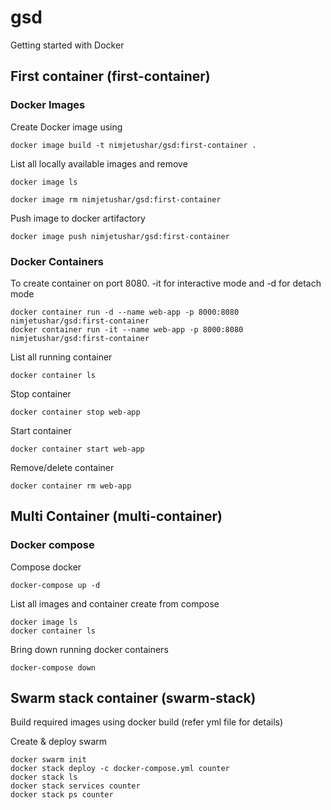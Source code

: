 # gsd
Getting started with Docker

## First container (first-container)

### Docker Images
Create Docker image using
```
docker image build -t nimjetushar/gsd:first-container .
```

List all locally available images and remove
```
docker image ls

docker image rm nimjetushar/gsd:first-container
```

Push image to docker artifactory
```
docker image push nimjetushar/gsd:first-container
```

### Docker Containers
To create container on port 8080. -it for interactive mode and -d for detach mode
```
docker container run -d --name web-app -p 8000:8080 nimjetushar/gsd:first-container
docker container run -it --name web-app -p 8000:8080 nimjetushar/gsd:first-container
```

List all running container
```
docker container ls
```

Stop container
```
docker container stop web-app
```

Start container
```
docker container start web-app
```

Remove/delete container
```
docker container rm web-app
```

## Multi Container (multi-container)

### Docker compose 

Compose docker
```
docker-compose up -d
```

List all images and container create from compose
```
docker image ls
docker container ls
```

Bring down running docker containers
```
docker-compose down
```

## Swarm stack container (swarm-stack)

Build required images using docker build (refer yml file for details)

Create & deploy swarm
```
docker swarm init
docker stack deploy -c docker-compose.yml counter
docker stack ls
docker stack services counter
docker stack ps counter
```







